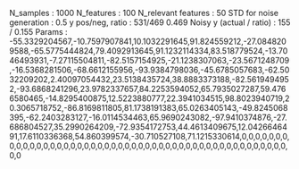 N_samples                     : 1000
N_features                    : 100
N_relevant features           : 50
STD for noise generation      : 0.5
y pos/neg, ratio              : 531/469 0.469
Noisy y (actual / ratio)      : 155 / 0.155
Params                        : -55.3329204567,-10.7597907841,10.1032291645,91.824559212,-27.0848209588,-65.5775444824,79.4092913645,91.1232114334,83.518779524,-13.7046493931,-7.27115504811,-82.5157154925,-21.1238307063,-23.5671248709,-16.5368281506,-68.6612155956,-93.9384798036,-45.6785057683,-62.5032209202,2.40097054432,23.5138435724,38.8883373188,-82.5619494952,-93.6868241296,23.9782337657,84.2253594052,65.7935027287,59.4766580465,-14.8295400875,12.5223880777,22.3941034515,98.8023940719,20.3065718752,-86.8169811805,81.1738191383,65.0263405143,-49.8245068395,-62.2403283127,-16.0114534463,65.9690243082,-97.9410374876,-27.686804527,35.2990264209,-72.9354172753,44.4613409675,12.0426646491,17.6110336368,54.860399574,-30.710527108,71.1215330614,0,0,0,0,0,0,0,0,0,0,0,0,0,0,0,0,0,0,0,0,0,0,0,0,0,0,0,0,0,0,0,0,0,0,0,0,0,0,0,0,0,0,0,0,0,0,0,0,0,0
